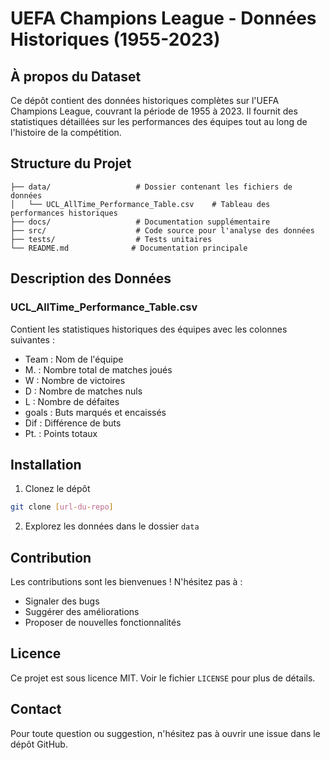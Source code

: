 # UEFA Champions League - Données Historiques (1955-2023)

## À propos du Dataset
Ce dépôt contient des données historiques complètes sur l'UEFA Champions League, couvrant la période de 1955 à 2023. Il fournit des statistiques détaillées sur les performances des équipes tout au long de l'histoire de la compétition.

## Structure du Projet
```
├── data/                   # Dossier contenant les fichiers de données
│   └── UCL_AllTime_Performance_Table.csv    # Tableau des performances historiques
├── docs/                   # Documentation supplémentaire
├── src/                    # Code source pour l'analyse des données
├── tests/                  # Tests unitaires
└── README.md              # Documentation principale
```

## Description des Données

### UCL_AllTime_Performance_Table.csv
Contient les statistiques historiques des équipes avec les colonnes suivantes :
- Team : Nom de l'équipe
- M. : Nombre total de matches joués
- W : Nombre de victoires
- D : Nombre de matches nuls
- L : Nombre de défaites
- goals : Buts marqués et encaissés
- Dif : Différence de buts
- Pt. : Points totaux

## Installation
1. Clonez le dépôt
```bash
git clone [url-du-repo]
```
2. Explorez les données dans le dossier `data`

## Contribution
Les contributions sont les bienvenues ! N'hésitez pas à :
- Signaler des bugs
- Suggérer des améliorations
- Proposer de nouvelles fonctionnalités

## Licence
Ce projet est sous licence MIT. Voir le fichier `LICENSE` pour plus de détails.

## Contact
Pour toute question ou suggestion, n'hésitez pas à ouvrir une issue dans le dépôt GitHub.